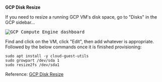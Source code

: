 **GCP Disk Resize**

If you need to resize a running GCP VM's disk space, go to "Disks" in the GCP sidebar...


<kbd>![GCP Compute Engine dashboard](https://github.com/Luct0r/assets/blob/master/GCP-Disks.png)</kbd>

Find and click on the VM, click "Edit", then add whatever is appropriate. Followed by the below commands once it is finished provisioning:

```
sudo apt install -y cloud-guest-utils
sudo growpart /dev/sda 1
sudo resize2fs /dev/sda1
```

Reference: [GCP Disk Resize](https://medium.com/google-cloud/resize-your-persist-disk-on-google-cloud-on-the-fly-b3491277b718)
